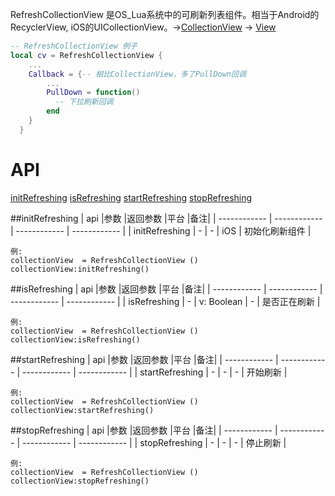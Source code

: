 RefreshCollectionView 是OS_Lua系统中的可刷新列表组件。相当于Android的RecyclerView, iOS的UICollectionView。->[CollectionView](https://www.showdoc.cc/web/#/oslua?page_id=548875552059371) -> [View](https://www.showdoc.cc/web/#/oslua?page_id=547028714523632)

```lua
-- RefreshCollectionView 例子
local cv = RefreshCollectionView {
    ...
    Callback = {-- 相比CollectionView，多了PullDown回调
        ...
        PullDown = function()
          -- 下拉刷新回调
        end
    }
  }
```

# API

[initRefreshing](#initRefreshing)
[isRefreshing](#isRefreshing)
[startRefreshing](#startRefreshing)
[stopRefreshing](#stopRefreshing)

##initRefreshing
| api  |参数   |返回参数   |平台   |备注|
| ------------ | ------------ | ------------ | ------------ |
|  initRefreshing      |  -    |  -   |   iOS  |    初始化刷新组件   |

    例:
    collectionView  = RefreshCollectionView ()
	collectionView:initRefreshing()

##isRefreshing
| api  |参数   |返回参数   |平台   |备注|
| ------------ | ------------ | ------------ | ------------ |
|   isRefreshing     |   -   |   v: Boolean  |   -  |    是否正在刷新   |

    例:
    collectionView  = RefreshCollectionView ()
	collectionView:isRefreshing()

##startRefreshing
| api  |参数   |返回参数   |平台   |备注|
| ------------ | ------------ | ------------ | ------------ |
|   startRefreshing     |   -   |  -   |  -   |    开始刷新   |

    例:
    collectionView  = RefreshCollectionView ()
	collectionView:startRefreshing()

##stopRefreshing
| api  |参数   |返回参数   |平台   |备注|
| ------------ | ------------ | ------------ | ------------ |
|  stopRefreshing      |     - |   -  |   -  |   停止刷新    |

    例:
    collectionView  = RefreshCollectionView ()
	collectionView:stopRefreshing()




